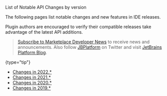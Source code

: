 [//]: # (title: Notable Changes and Features in IntelliJ Platform and Plugins API)

<!-- Copyright 2000-2022 JetBrains s.r.o. and other contributors. Use of this source code is governed by the Apache 2.0 license that can be found in the LICENSE file. -->

<excerpt>List of Notable API Changes by version</excerpt>

The following pages list notable changes and new features in IDE releases.

Plugin authors are encouraged to verify their compatible releases take advantage of the latest API additions.

> [Subscribe to Marketplace Developer News](https://jb.gg/mp-updates) to receive news and announcements.
> Also follow [JBPlatform](https://twitter.com/JBPlatform/) on Twitter and visit [JetBrains Platform Blog](https://blog.jetbrains.com/platform/).
>
{type="tip"}

* [Changes in 2022.*](api_notable_list_2022.md)
* [Changes in 2021.*](api_notable_list_2021.md)
* [Changes in 2020.*](api_notable_list_2020.md)
* [Changes in 2019.*](api_notable_list_2019.md)
